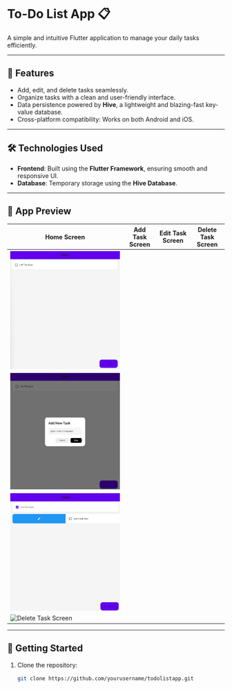 # To-Do List App 📋

A simple and intuitive Flutter application to manage your daily tasks efficiently.

---

## 🌟 Features

- Add, edit, and delete tasks seamlessly.
- Organize tasks with a clean and user-friendly interface.
- Data persistence powered by **Hive**, a lightweight and blazing-fast key-value database.
- Cross-platform compatibility: Works on both Android and iOS.

---

## 🛠️ Technologies Used

- **Frontend**: Built using the **Flutter Framework**, ensuring smooth and responsive UI.
- **Database**: Temporary storage using the **Hive Database**.

---

## 📸 App Preview

| Home Screen | Add Task Screen | Edit Task Screen | Delete Task Screen|
|-------------|-----------------|------------------|-------------------|
| ![Home Screen](assets/home_page.png) |
 ![Add Task Screen](assets/add_task.png) | 
 ![Edit Task Screen](assets/edit_task.png) |
 ![Delete Task Screen](assets/delete_task.png) |


---

## 🚀 Getting Started

1. Clone the repository:
   ```bash
   git clone https://github.com/yourusername/todolistapp.git
